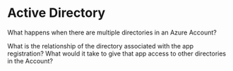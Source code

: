 # Active Directory

What happens when there are multiple directories in an Azure Account?

What is the relationship of the directory associated with the app registration?
What would it take to give that app access to other directories in the Account?
